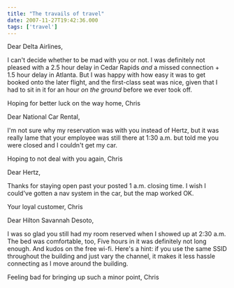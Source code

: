 ```yaml
---
title: "The travails of travel"
date: 2007-11-27T19:42:36.000
tags: ['travel']
---
```


Dear Delta Airlines,

I can't decide whether to be mad with you or not. I was definitely not pleased with a 2.5 hour delay in Cedar Rapids _and_ a missed connection + 1.5 hour delay in Atlanta. But I was happy with how easy it was to get booked onto the later flight, and the first-class seat was nice, given that I had to sit in it for an hour _on the ground_ before we ever took off.

Hoping for better luck on the way home, Chris

Dear National Car Rental,

I'm not sure why my reservation was with you instead of Hertz, but it was really lame that your employee was still there at 1:30 a.m. but told me you were closed and I couldn't get my car.

Hoping to not deal with you again, Chris

Dear Hertz,

Thanks for staying open past your posted 1 a.m. closing time. I wish I could've gotten a nav system in the car, but the map worked OK.

Your loyal customer, Chris

Dear Hilton Savannah Desoto,

I was so glad you still had my room reserved when I showed up at 2:30 a.m. The bed was comfortable, too, Five hours in it was definitely not long enough. And kudos on the free wi-fi. Here's a hint: if you use the same SSID throughout the building and just vary the channel, it makes it less hassle connecting as I move around the building.

Feeling bad for bringing up such a minor point, Chris
